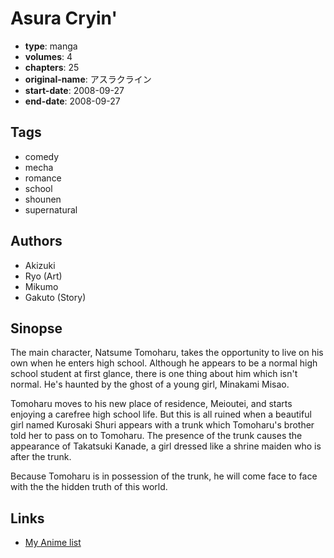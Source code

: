 # Asura Cryin'

-   **type**: manga
-   **volumes**: 4
-   **chapters**: 25
-   **original-name**: アスラクライン
-   **start-date**: 2008-09-27
-   **end-date**: 2008-09-27

## Tags

-   comedy
-   mecha
-   romance
-   school
-   shounen
-   supernatural

## Authors

-   Akizuki
-   Ryo (Art)
-   Mikumo
-   Gakuto (Story)

## Sinopse

The main character, Natsume Tomoharu, takes the opportunity to live on his own when he enters high school. Although he appears to be a normal high school student at first glance, there is one thing about him which isn't normal. He's haunted by the ghost of a young girl, Minakami Misao.

Tomoharu moves to his new place of residence, Meioutei, and starts enjoying a carefree high school life. But this is all ruined when a beautiful girl named Kurosaki Shuri appears with a trunk which Tomoharu's brother told her to pass on to Tomoharu. The presence of the trunk causes the appearance of Takatsuki Kanade, a girl dressed like a shrine maiden who is after the trunk.

Because Tomoharu is in possession of the trunk, he will come face to face with the the hidden truth of this world.

## Links

-   [My Anime list](https://myanimelist.net/manga/13769/Asura_Cryin)
